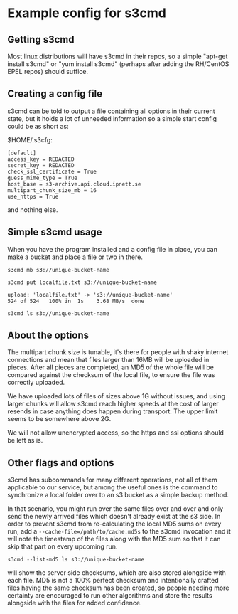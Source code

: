 # Example config for s3cmd

## Getting s3cmd

Most linux distributions will have s3cmd in their repos, so a simple "apt-get install s3cmd" or "yum install s3cmd" (perhaps after adding the RH/CentOS EPEL repos) should suffice.

## Creating a config file

s3cmd can be told to output a file containing all options in their current state, but it holds a lot of unneeded information so a simple start config could be as short as:

$HOME/.s3cfg:

    [default]
    access_key = REDACTED
    secret_key = REDACTED
    check_ssl_certificate = True
    guess_mime_type = True
    host_base = s3-archive.api.cloud.ipnett.se
    multipart_chunk_size_mb = 16
    use_https = True

and nothing else.

## Simple s3cmd usage

When you have the program installed and a config file in place, you can make a bucket and place a file or two in there.

    s3cmd mb s3://unique-bucket-name

    s3cmd put localfile.txt s3://unique-bucket-name

    upload: 'localfile.txt' -> 's3://unique-bucket-name'
    524 of 524   100% in  1s    3.68 MB/s  done

    s3cmd ls s3://unique-bucket-name


## About the options

The multipart chunk size is tunable, it's there for people with shaky internet connections and mean that files larger than 16MB will be uploaded in pieces.
After all pieces are completed, an MD5 of the whole file will be compared against the checksum of the local file, to ensure the file was correctly uploaded.

We have uploaded lots of files of sizes above 1G without issues, and using larger chunks will allow s3cmd reach higher speeds at the cost of larger resends in case anything does happen during transport. The upper limit seems to be somewhere above 2G.

We will not allow unencrypted access, so the https and ssl options should be left as is.

## Other flags and options

s3cmd has subcommands for many different operations, not all of them applicable to our service, but among the useful ones is the command to synchronize a local folder over to an s3 bucket as a simple backup method.

In that scenario, you might run over the same files over and over and only send the newly arrived files which doesn't already exist at the s3 side.
In order to prevent s3cmd from re-calculating the local MD5 sums on every run, add a
```--cache-file=/path/to/cache.md5s``` to the s3cmd invocation and it will note the timestamp of the files along with the MD5 sum so that it can skip that part on every upcoming run.

    s3cmd --list-md5 ls s3://unique-bucket-name

will show the server side checksums, which are also stored alongside with each file. MD5 is not a 100% perfect checksum and intentionally crafted files having the same checksum has been created, so people needing more certainty are encouraged to run other algorithms and store the results alongside with the files for added confidence.
